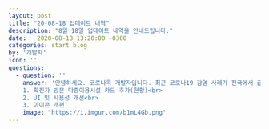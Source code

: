 ```yaml
---
layout: post
title: "20-08-18 업데이트 내역"
description: "8월 18일 업데이트 내역을 안내드립니다."
date:   2020-08-18 13:20:00 -0300
categories: start blog
by: '개발자'
icon: ''
questions:
  - question: ''
    answer: '안녕하세요. 코로나콕 개발자입니다. 최근 코로나19 감염 사례가 전국에서 급증하고 있습니다. 코로나콕은 더욱 많은 정보를 전달해드리기 위해 다음과 같은 업데이트를 진행하였습니다.<br><br>
    1. 확진자 방문 다중이용시설 카드 추가(현황)<br>
    2. UI 및 사용성 개선<br>
    3. 아이콘 개편'
    image: "https://i.imgur.com/b1mL4Gb.png"
---
```


